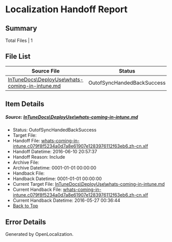 # <a name='report-top'></a> Localization Handoff Report

## Summary
 Total Files | 1

## File List
 Source File | Status | Details 
 ----------- | ------ | ------- 
 [InTuneDocs\DeployUse\whats-coming-in-intune.md](https://github.com/Microsoft/IntuneDocs-pr/blob/36d0af2f2221404410d9b7c7837fca062dadea1c/InTuneDocs/DeployUse/whats-coming-in-intune.md) | OutofSyncHandedBackSuccess | [Details](#e8860142f163fbea4f766422477b1458dd4dee19256)

## Item Details
##### <a name='e8860142f163fbea4f766422477b1458dd4dee19256'></a> Source: [InTuneDocs\DeployUse\whats-coming-in-intune.md](https://github.com/Microsoft/IntuneDocs-pr/blob/36d0af2f2221404410d9b7c7837fca062dadea1c/InTuneDocs/DeployUse/whats-coming-in-intune.md)
* Status: OutofSyncHandedBackSuccess
* Target File: 
* Handoff File: [whats-coming-in-intune.c079f8f5234a0d7a8e61907e1283976112f63eb6.zh-cn.xlf](https://github.com/Microsoft/EM.handoff/blob/d81fbd33218d75380c48a0d25d6a1dc90a5c03e7/ol-handoff/Microsoft/IntuneDocs-pr.zh-cn/master/whats-coming-in-intune.c079f8f5234a0d7a8e61907e1283976112f63eb6.zh-cn.xlf)
* Handoff Datetime: 2016-06-10 20:57:37
* Handoff Reason: Include
* Archive File: 
* Archive Datetime: 0001-01-01 00:00:00
* Handback File: 
* Handback Datetime: 0001-01-01 00:00:00
* Current Target File: [InTuneDocs\DeployUse\whats-coming-in-intune.md](https://github.com/Microsoft/IntuneDocs-pr.zh-cn/blob/fa62597a693a9936c74a3e4cb62c423306fc1ae7/InTuneDocs/DeployUse/whats-coming-in-intune.md)
* Current Handback File: [whats-coming-in-intune.c079f8f5234a0d7a8e61907e1283976112f63eb6.zh-cn.xlf](https://github.com/Microsoft/EM.handback/blob/cabb047614e41dee0ff88d84ebf91c23d6b6ebde/ol-handback/Microsoft/IntuneDocs-pr.zh-cn/master/whats-coming-in-intune.c079f8f5234a0d7a8e61907e1283976112f63eb6.zh-cn.xlf)
* Current Handback Datetime: 2016-05-27 00:36:44
* [Back to Top](#report-top)


## Error Details

Generated by OpenLocalization.
